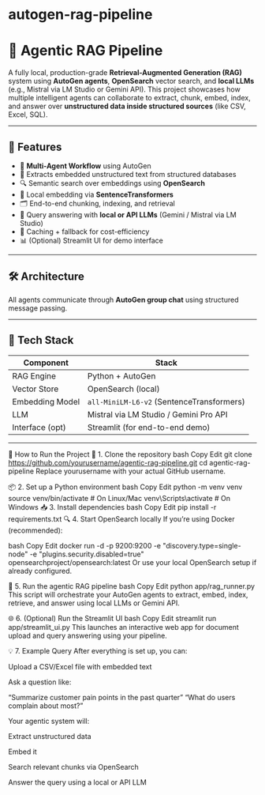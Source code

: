 # autogen-rag-pipeline
# 🧠 Agentic RAG Pipeline

A fully local, production-grade **Retrieval-Augmented Generation (RAG)** system using **AutoGen agents**, **OpenSearch** vector search, and **local LLMs** (e.g., Mistral via LM Studio or Gemini API). This project showcases how multiple intelligent agents can collaborate to extract, chunk, embed, index, and answer over **unstructured data inside structured sources** (like CSV, Excel, SQL).

---

## 🚀 Features

- 🤖 **Multi-Agent Workflow** using AutoGen
- 📄 Extracts embedded unstructured text from structured databases
- 🔍 Semantic search over embeddings using **OpenSearch**
- 🧠 Local embedding via **SentenceTransformers**
- 🗂️ End-to-end chunking, indexing, and retrieval
- 💬 Query answering with **local or API LLMs** (Gemini / Mistral via LM Studio)
- 💾 Caching + fallback for cost-efficiency
- 📊 (Optional) Streamlit UI for demo interface

---

## 🛠️ Architecture


All agents communicate through **AutoGen group chat** using structured message passing.

---

## 🧱 Tech Stack

| Component        | Stack                                 |
|------------------|----------------------------------------|
| RAG Engine       | Python + AutoGen                       |
| Vector Store     | OpenSearch (local)                     |
| Embedding Model  | `all-MiniLM-L6-v2` (SentenceTransformers) |
| LLM              | Mistral via LM Studio / Gemini Pro API |
| Interface (opt)  | Streamlit (for end-to-end demo)        |


---

🧪 How to Run the Project
🔧 1. Clone the repository
bash
Copy
Edit
git clone https://github.com/yourusername/agentic-rag-pipeline.git
cd agentic-rag-pipeline
Replace yourusername with your actual GitHub username.

📦 2. Set up a Python environment
bash
Copy
Edit
python -m venv venv
source venv/bin/activate       # On Linux/Mac
venv\Scripts\activate          # On Windows
📥 3. Install dependencies
bash
Copy
Edit
pip install -r requirements.txt
🔍 4. Start OpenSearch locally
If you’re using Docker (recommended):

bash
Copy
Edit
docker run -d -p 9200:9200 -e "discovery.type=single-node" -e "plugins.security.disabled=true" opensearchproject/opensearch:latest
Or use your local OpenSearch setup if already configured.

🚀 5. Run the agentic RAG pipeline
bash
Copy
Edit
python app/rag_runner.py
This script will orchestrate your AutoGen agents to extract, embed, index, retrieve, and answer using local LLMs or Gemini API.

🌐 6. (Optional) Run the Streamlit UI
bash
Copy
Edit
streamlit run app/streamlit_ui.py
This launches an interactive web app for document upload and query answering using your pipeline.

💡 7. Example Query
After everything is set up, you can:

Upload a CSV/Excel file with embedded text

Ask a question like:

“Summarize customer pain points in the past quarter”
“What do users complain about most?”

Your agentic system will:

Extract unstructured data

Embed it

Search relevant chunks via OpenSearch

Answer the query using a local or API LLM






